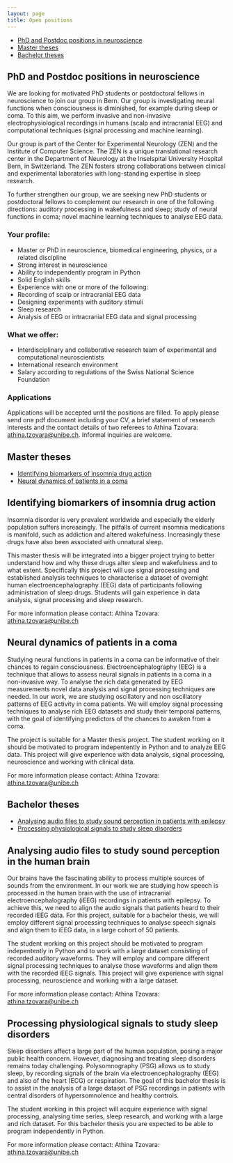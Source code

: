 ```yaml
---
layout: page
title: Open positions
---
```


* [PhD and Postdoc positions in neuroscience](#phd-and-postdoc-positions-in-neuroscience)
* [Master theses](#master-theses) 
* [Bachelor theses](#bachelor-theses) 
 
## PhD and Postdoc positions in neuroscience

We are looking for motivated PhD students or postdoctoral fellows in neuroscience to join our group in Bern. Our group is investigating neural functions when consciousness is diminished, for example during sleep or coma. To this aim, we perform invasive and non-invasive electrophysiological recordings in humans (scalp and intracranial EEG) and computational techniques (signal processing and machine learning). 

Our group is part of the Center for Experimental Neurology (ZEN) and the Institute of Computer Science. The ZEN is a unique translational research center in the Department of Neurology at the Inselspital University Hospital Bern, in Switzerland. The ZEN fosters strong collaborations between clinical and experimental laboratories with long-standing expertise in sleep research. 

To further strengthen our group, we are seeking new PhD students or postdoctoral fellows to complement our research in one of the following directions: auditory processing in wakefulness and sleep; study of neural functions in coma; novel machine learning techniques to analyse EEG data.

### Your profile:
* Master or PhD in neuroscience, biomedical engineering, physics, or a related discipline
* Strong interest in neuroscience
* Ability to independently program in Python
* Solid English skills
* Experience with one or more of the following:
* Recording of scalp or intracranial EEG data
* Designing experiments with auditory stimuli
* Sleep research
* Analysis of EEG or intracranial EEG data and signal processing

### What we offer:
* Interdisciplinary and collaborative research team of experimental and computational neuroscientists
* International research environment
* Salary according to regulations of the Swiss National Science Foundation

### Applications
Applications will be accepted until the positions are filled. To apply please send one pdf document including your CV, a brief statement of research interests and the contact details of two referees to Athina Tzovara: athina.tzovara@unibe.ch. Informal inquiries are welcome.

## Master theses
* [Identifying biomarkers of insomnia drug action](#identifying-biomarkers-of-insomnia-drug-action)
* [Neural dynamics of patients in a coma](#neural-dynamics-of-patients-in-a-coma)

## Identifying biomarkers of insomnia drug action

Insomnia disorder is very prevalent worldwide and especially the elderly population suffers increasingly. The pitfalls of current insomnia medications is manifold, such as addiction and altered wakefulness. Increasingly these drugs have also been associated with unnatural sleep.

This master thesis will be integrated into a bigger project trying to better understand how and why these drugs alter sleep and wakefulness and to what extent. Specifically this project will use signal processing and established analysis techniques to characterise a dataset of overnight human electroencephalography (EEG) data of participants following administration of sleep drugs.
Students will gain experience in data analysis, signal processing and sleep research.

For more information please contact:
Athina Tzovara: athina.tzovara@unibe.ch

## Neural dynamics of patients in a coma

Studying neural functions in patients in a coma can be informative of their chances to regain consciousness. Electroencephalography (EEG) is a technique that allows to assess neural signals in patients in a coma in a non-invasive way. To analyse the rich data generated by EEG measurements novel data analysis and signal processing techniques are needed. In our work, we are studying oscillatory and non oscillatory patterns of EEG activity in coma patients. We will employ signal processing techniques to analyse rich EEG datasets and study their temporal patterns, with the goal of identifying predictors of the chances to awaken from a coma.
 
The project is suitable for a Master thesis project. The student working on it should be motivated to program indepentently in Python and to analyze EEG data. This project will give experience with data analysis, signal processing, neuroscience and working with clinical data.

For more information please contact:
Athina Tzovara: athina.tzovara@unibe.ch

## Bachelor theses
* [Analysing audio files to study sound perception in patients with epilepsy](#analyzing-audio-files-to-study-sound-perception-in-patients-with-epilepsy)
* [Processing physiological signals to study sleep disorders](#processing-physiological-signals-to-study-sleep-disorders)

## Analysing audio files to study sound perception in the human brain

Our brains have the fascinating ability to process multiple sources of sounds from the environment. In our work we are studying how speech is processed in the human brain with the use of intracranial electroencephalography (iEEG) recordings in patients with epilepsy. To achieve this, we need to align the audio signals that patients heard to their recorded iEEG data. For this project, suitable for a bachelor thesis, we will employ different signal processing techniques to analyse speech signals and align them to iEEG data, in a large cohort of 50 patients. 
 
The student working on this project should be motivated to program indepentently in Python and to work with a large dataset consisting of recorded auditory waveforms. They will employ and compare different signal processing techniques to analyse those waveforms and align them with the recorded iEEG signals. This project will give experience with signal processing, neuroscience and working with a large dataset.

For more information please contact:
Athina Tzovara: athina.tzovara@unibe.ch

## Processing physiological signals to study sleep disorders

Sleep disorders affect a large part of the human population, posing a major public health concern. However, diagnosing and treating sleep disorders remains today challenging. Polysomnography (PSG) allows us to study sleep, by recording signals of the brain via electroencephalography (EEG) and also of the heart (ECG) or respiration. The goal of this bachelor thesis is to assist in the analysis of a large dataset of PSG recordings in patients with central disorders of hypersomnolence and healthy controls.

The student working in this project will acquire experience with signal processing, analysing time series, sleep research, and working with a large and rich dataset. For this bachelor thesis you are expected to be able to program independently in Python. 

For more information please contact:
Athina Tzovara: athina.tzovara@unibe.ch

